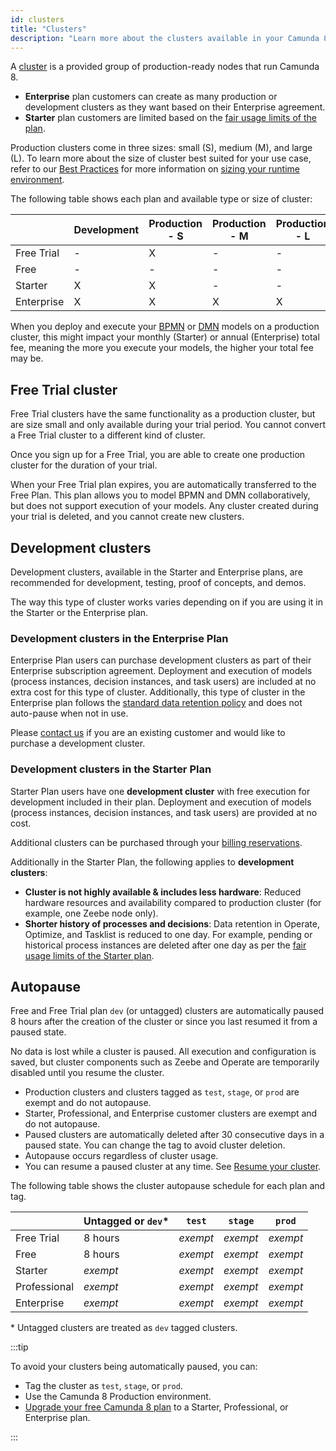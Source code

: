 ```yaml
---
id: clusters
title: "Clusters"
description: "Learn more about the clusters available in your Camunda 8 plan."
---
```


A [cluster](../../guides/create-cluster.md) is a provided group of production-ready nodes that run Camunda 8.

- **Enterprise** plan customers can create as many production or development clusters as they want based on their Enterprise agreement.
- **Starter** plan customers are limited based on the [fair usage limits of the plan](https://camunda.com/legal/fair-usage-limits-for-starter-plan/).

Production clusters come in three sizes: small (S), medium (M), and large (L). To learn more about the size of cluster best suited for your use case, refer to our [Best Practices](/components/best-practices/best-practices-overview.md) for more information on [sizing your runtime environment](/components/best-practices/architecture/sizing-your-environment.md#sizing-your-runtime-environment).

The following table shows each plan and available type or size of cluster:

|            | Development | Production - S | Production - M | Production - L |
| ---------- | ----------- | -------------- | -------------- | -------------- |
| Free Trial | \-          | X              | \-             | \-             |
| Free       | \-          | \-             | \-             | \-             |
| Starter    | X           | X              | \-             | \-             |
| Enterprise | X           | X              | X              | X              |

When you deploy and execute your [BPMN](/components/modeler/bpmn/bpmn.md) or [DMN](/components/modeler/dmn/dmn.md) models on a production cluster, this might impact your monthly (Starter) or annual (Enterprise) total fee, meaning the more you execute your models, the higher your total fee may be.

## Free Trial cluster

Free Trial clusters have the same functionality as a production cluster, but are size small and only available during your trial period. You cannot convert a Free Trial cluster to a different kind of cluster.

Once you sign up for a Free Trial, you are able to create one production cluster for the duration of your trial.

When your Free Trial plan expires, you are automatically transferred to the Free Plan. This plan allows you to model BPMN and DMN collaboratively, but does not support execution of your models. Any cluster created during your trial is deleted, and you cannot create new clusters.

## Development clusters

Development clusters, available in the Starter and Enterprise plans, are recommended for development, testing, proof of concepts, and demos.

The way this type of cluster works varies depending on if you are using it in the Starter or the Enterprise plan.

### Development clusters in the Enterprise Plan

Enterprise Plan users can purchase development clusters as part of their Enterprise subscription agreement. Deployment and execution of models (process instances, decision instances, and task users) are included at no extra cost for this type of cluster. Additionally, this type of cluster in the Enterprise plan follows the [standard data retention policy](/components/concepts/data-retention.md) and does not auto-pause when not in use.

Please [contact us](https://camunda.com/contact/) if you are an existing customer and would like to purchase a development cluster.

### Development clusters in the Starter Plan

Starter Plan users have one **development cluster** with free execution for development included in their plan. Deployment and execution of models (process instances, decision instances, and task users) are provided at no cost.

Additional clusters can be purchased through your [billing reservations](/components/console/manage-plan/update-billing-reservations.md).

Additionally in the Starter Plan, the following applies to **development clusters**:

- **Cluster is not highly available & includes less hardware**: Reduced hardware resources and availability compared to production cluster (for example, one Zeebe node only).
- **Shorter history of processes and decisions**: Data retention in Operate, Optimize, and Tasklist is reduced to one day. For example, pending or historical process instances are deleted after one day as per the [fair usage limits of the Starter plan](https://camunda.com/legal/fair-usage-limits-for-starter-plan/).

## Autopause

Free and Free Trial plan `dev` (or untagged) clusters are automatically paused 8 hours after the creation of the cluster or since you last resumed it from a paused state.

No data is lost while a cluster is paused. All execution and configuration is saved, but cluster components such as Zeebe and Operate are temporarily disabled until you resume the cluster.

- Production clusters and clusters tagged as `test`, `stage`, or `prod` are exempt and do not autopause.
- Starter, Professional, and Enterprise customer clusters are exempt and do not autopause.
- Paused clusters are automatically deleted after 30 consecutive days in a paused state. You can change the tag to avoid cluster deletion.
- Autopause occurs regardless of cluster usage.
- You can resume a paused cluster at any time. See [Resume your cluster](/components/console/manage-clusters/resume-cluster.md/).

The following table shows the cluster autopause schedule for each plan and tag.

|              | Untagged or `dev`\* | `test`   | `stage`  | `prod`   |
| ------------ | ------------------- | -------- | -------- | -------- |
| Free Trial   | 8 hours             | _exempt_ | _exempt_ | _exempt_ |
| Free         | 8 hours             | _exempt_ | _exempt_ | _exempt_ |
| Starter      | _exempt_            | _exempt_ | _exempt_ | _exempt_ |
| Professional | _exempt_            | _exempt_ | _exempt_ | _exempt_ |
| Enterprise   | _exempt_            | _exempt_ | _exempt_ | _exempt_ |

\* Untagged clusters are treated as `dev` tagged clusters.

:::tip

To avoid your clusters being automatically paused, you can:

- Tag the cluster as `test`, `stage`, or `prod`.
- Use the Camunda 8 Production environment.
- [Upgrade your free Camunda 8 plan](https://camunda.com/pricing/) to a Starter, Professional, or Enterprise plan.

:::
